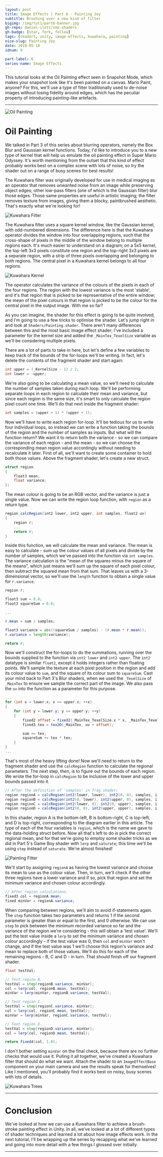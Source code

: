 ```yaml
---
layout: post
title: Image Effects | Part 6 - Painting Joy
subtitle: Brushing over a new kind of filter
bigimg: /img/tut1/part6-banner.jpg
gh-repo: daniel-ilett/smo-shaders
gh-badge: [star, fork, follow]
tags: [shaders, unity, image-effects, kuwahara, painting]
nice-slug: Painting Joy
date: 2019-05-18
idnum: 9

part-label: 6
series-name: Image Effects
---
```


This tutorial looks at the Oil Painting effect seen in Snapshot Mode, which makes your snapshot look like it's been painted on a canvas. Mario Paint, anyone? For this, we'll use a type of filter traditionally used to de-noise images without losing fidelity around edges, which has the peculiar property of introducing painting-like artefacts.

<hr/>

<img data-src="/img/tut1/part6-oil-painting.jpg" class="center-image lazyload" alt="Oil Painting">

# Oil Painting

We talked in Part 3 of this series about blurring operators, namely the Box Blur and Gaussian kernel functions. Today, I'd like to introduce you to a new type of kernel that will help us emulate the oil painting effect in Super Mario Odyssey. It's worth mentioning from the outset that this kind of effect probably works best on a complex scene with lots of noise, so try the shader out on a range of busy scenes for best results!

The Kuwahara filter was originally developed for use in medical imaging as an operator that removes unwanted noise from an image while preserving object edges; other low-pass filters (one of which is the Gaussian filter) blur those edges. Those same properties are useful in artistic imaging; the filter removes texture from images, giving them a blocky, paintbrushed aesthetic. That's exactly what we're looking for!

<img data-src="/img/tut1/part6-scene-painting.jpg" class="center-image lazyload" alt="Kuwahara Filter">

The Kuwahara filter uses a square kernel window, like the Gaussian kernel, with odd-numbered dimensions. The difference here is that the Kuwahara operator divides the window into four overlapping regions, such that the cross-shape of pixels in the middle of the window belong to multiple regions each. It's much easier to understand on a diagram; on a 5x5 kernel, the top-left 3x3 pixels constitute one region and the top-right 3x3 pixels are a separate region, with a strip of three pixels overlapping and belonging to both regions. The central pixel in a Kuwahara kernel belongs to all four regions.

<img data-src="/img/tut1/part6-kuwahara-kernel.jpg" class="center-image lazyload" alt="Kuwahara Kernel">

The operator calculates the variance of the colours of the pixels in each of the four regions. The region with the lowest variance is the most 'stable', and it's that region that is picked to be representative of the entire window; the mean of the pixel colours in that region is picked to be the colour for the central pixel in the output image. With me so far?

As you can imagine, the shader for this effect is going to be quite involved, and I'm going to use a few tricks to optimise the shader. Let's jump right in and look at `Shaders/Painting.shader`. There aren't many differences between this and the most basic image effect shader; I've included a parameter for the kernel size and added the `_MainTex_TexelSize` variable as we'll be considering multiple pixels.

There are a lot of parts to take in here, but let's define a few variables to keep track of the bounds of the for-loops we'll be writing. In fact, let's delete the contents of the fragment shader and start again:

~~~glsl
int upper = (_KernelSize - 1) / 2;
int lower = -upper;
~~~

We're also going to be calculating a mean value, so we'll need to calculate the number of samples taken during each loop. We'll be performing separate loops in each region to calculate their mean and variance, but since each region is the same size, it's smart to only calculate the region pixel count one time. We'll do that next inside the fragment shader:

~~~glsl
int samples = (upper + 1) * (upper + 1);
~~~

Now we'll have to write each region for-loop. It'll be tedious for us to write four individual loops, so instead we can write a function taking the bounds of the region and the number of samples as inputs. But what will the function return? We want it to return both the variance - so we can compare the variance of each region - and the mean - so we can choose the corresponding mean region value accordingly without needing to recalculate it later. First of all, we'll want to create some container to hold both those values. Above the fragment shader, let's create a new struct.

~~~glsl
struct region
{
    float3 mean;
    float variance;
};
~~~

The mean colour is going to be an RGB vector, and the variance is just a single value. Now we can write the region loop function, with `region` as a return type.

~~~glsl
region calcRegion(int2 lower, int2 upper, int samples, float2 uv)
{
    region r;
    ...
    return r;
}
~~~

Inside this function, we will calculate the mean and variance. The mean is easy to calculate - sum up the colour values of all pixels and divide by the number of samples, which we've passed into the function via `int samples`. The variance calculation is the "mean of the squares minus the square of the means", which just means we'll sum up the square of each pixel colour, then subtract the squared mean from that sum. That leaves us with a 3-dimensional vector, so we'll use the `length` function to obtain a single value for `r.variance`.

~~~glsl
region r;

float3 sum = 0.0;
float3 squareSum = 0.0;

...

r.mean = sum / samples;

float3 variance = abs((squareSum / samples) - (r.mean * r.mean));
r.variance = length(variance);

return r;
~~~

Now we'll construct the for-loops to do the summations, running over the bounds supplied to the function via `int2 lower` and `int2 upper`. The `int2` datatype is similar `float2`, except it holds integers rather than floating points. We'll sample the texture at each pixel position in the region and add its colour value to `sum`, and the square of its colour sum to `squareSum`. Cast your mind back to Part 3's Blur shaders, when we used the `_TexelSize` of `_MainTex` to ensure we sample the correct part of the image. We also pass the `uv` into the function as a parameter for this purpose.

~~~glsl
...
for (int x = lower.x; x <= upper.x; ++x)
{
    for (int y = lower.y; y <= upper.y; ++y)
    {
        fixed2 offset = fixed2(_MainTex_TexelSize.x * x, _MainTex_TexelSize.y * y);
        fixed3 tex = tex2D(_MainTex, uv + offset);

        sum += tex;
        squareSum += tex * tex;
    }
}
...
~~~

That's most of the heavy lifting done! Now we'll need to return to the fragment shader and use the `calcRegion` function to calculate the regional parameters. The next step, then, is to figure out the bounds of each region. We wrote the for-loop in `calcRegion` to be inclusive of the lower and upper bounds passed into it.

~~~glsl
// After the definition of 'samples' in frag shader:
region regionA = calcRegion(int2(lower, lower), int2(0, 0), samples, i.uv);
region regionB = calcRegion(int2(0, lower), int2(upper, 0), samples, i.uv);
region regionC = calcRegion(int2(lower, 0), int2(0, upper), samples, i.uv);
region regionD = calcRegion(int2(0, 0), int2(upper, upper), samples, i.uv);
~~~

In this shader, region A is the bottom-left, B is bottom-right, C is top-left, and D is top-right, corresponding to the diagram earlier in this article. The type of each of the four variables is `region`, which is the name we gave to the data-holding struct before. Now all that's left to do is pick the correct regional mean, and for that we're going to employ some shader tricks as we did in Part 5's Game Boy shader with `lerp` and `saturate`; this time we'll be using `step` instead of `saturate`. We're almost finished!

<img data-src="/img/tut1/part6-scene-painting-bench.jpg" class="center-image lazyload" alt="Painting Filter">

We'll start by assigning `regionA` as having the lowest variance and choose its mean to use as the colour value. Then, in turn, we'll check if the other three regions have a lower variance and if so, pick that region and set the minimum variance and chosen colour accordingly.

~~~glsl
// After region calculations.
fixed3 col = regionA.mean;
fixed minVar = regionA.variance;
~~~

When comparing between regions, we'll aim to avoid if-statements again. The `step` function takes two parameters and returns 1 if the second parameter is greater than or equal to the first, and 0 otherwise. We can use `step` to pick between the minimum recorded variance so far and the variance of the region we're considering - this will obtain a 'test value'. We'll put the test value inside a `lerp` to set the minimum variance and chosen colour accordingly - if the test value was 0, then `col` and `minVar` won't change, and if the test value was 1 we'll choose this region's variance and mean to replace both of those values. We'll do this for each of the remaining regions - B, C and D - in turn. That should finish off our fragment shader.

~~~glsl
float testVal;

// Test region B.
testVal = step(regionB.variance, minVar);
col = lerp(col, regionB.mean, testVal);
minVar = lerp(minVar, regionB.variance, testVal);

// Test region C.
testVal = step(regionC.variance, minVar);
col = lerp(col, regionC.mean, testVal);
minVar = lerp(minVar, regionC.variance, testVal);

// Text region D.
testVal = step(regionD.variance, minVar);
col = lerp(col, regionD.mean, testVal);

return fixed4(col, 1.0);
~~~

I don't bother setting `minVar` on the final check, because there are no further checks that would use it. Pulling it all together, we've created a Kuwahara filter that should do what we want. Attach the shader to an `ImageEffectBase` component on your main camera and see the results speak for themselves! Like I mentioned, you'll probably find it works best on noisy, busy scenes with lots of details.

<img data-src="/img/tut1/part6-scene-painting-trees.jpg" class="center-image lazyload" alt="Kuwahara Trees">

<hr/>

# Conclusion

We've looked at how we can use a Kuwahara filter to achieve a brush-stroke painting effect in Unity. In all, we've looked at a lot of different types of shader techniques and learned a lot about how image effects work. In the next tutorial, I'll be wrapping up the series by recapping what we've learned and going into more detail with a few things I glossed over initially.

<hr/>
